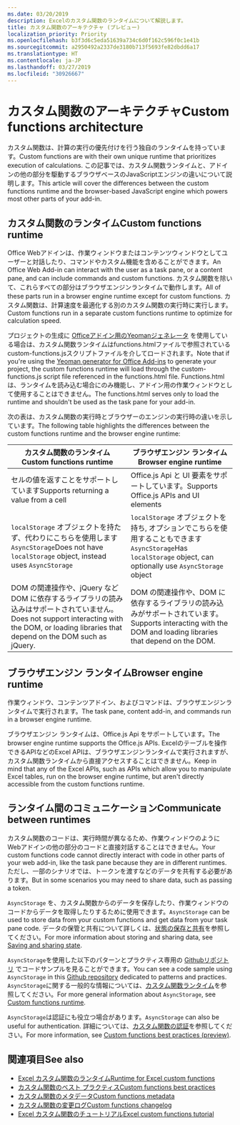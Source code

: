 ```yaml
---
ms.date: 03/20/2019
description: Excelのカスタム関数のランタイムについて解説します。
title: カスタム関数のアーキテクチャ (プレビュー)
localization_priority: Priority
ms.openlocfilehash: b3f3d6c5eda51639a734c6d0f162c596f0c1e41b
ms.sourcegitcommit: a2950492a2337de3180b713f5693fe82dbdd6a17
ms.translationtype: HT
ms.contentlocale: ja-JP
ms.lasthandoff: 03/27/2019
ms.locfileid: "30926667"
---
```

# <a name="custom-functions-architecture"></a><span data-ttu-id="aa295-103">カスタム関数のアーキテクチャ</span><span class="sxs-lookup"><span data-stu-id="aa295-103">Custom functions architecture</span></span>

 <span data-ttu-id="aa295-104">カスタム関数は、計算の実行の優先付けを行う独自のランタイムを持っています。</span><span class="sxs-lookup"><span data-stu-id="aa295-104">Custom functions are with their own unique runtime that prioritizes execution of calculations.</span></span> <span data-ttu-id="aa295-105">この記事では、カスタム関数ランタイムと、アドインの他の部分を駆動するブラウザベースのJavaScriptエンジンの違いについて説明します。</span><span class="sxs-lookup"><span data-stu-id="aa295-105">This article will cover the differences between the custom functions runtime and the browser-based JavaScript engine which powers most other parts of your add-in.</span></span>

## <a name="custom-functions-runtime"></a><span data-ttu-id="aa295-106">カスタム関数のランタイム</span><span class="sxs-lookup"><span data-stu-id="aa295-106">Custom functions runtime</span></span>

<span data-ttu-id="aa295-107">Office Webアドインは、作業ウィンドウまたはコンテンツウィンドウとしてユーザーと対話したり、コマンドやカスタム機能を含めることができます。</span><span class="sxs-lookup"><span data-stu-id="aa295-107">An Office Web Add-in can interact with the user as a task pane, or a content pane, and can include commands and custom functions.</span></span> <span data-ttu-id="aa295-108">カスタム関数を除いて、これらすべての部分はブラウザエンジンランタイムで動作します。</span><span class="sxs-lookup"><span data-stu-id="aa295-108">All of these parts run in a browser engine runtime except for custom functions.</span></span> <span data-ttu-id="aa295-109">カスタム関数は、計算速度を最適化する別のカスタム関数の実行時に実行します。</span><span class="sxs-lookup"><span data-stu-id="aa295-109">Custom functions run in a separate custom functions runtime to optimize for calculation speed.</span></span>

<span data-ttu-id="aa295-110">プロジェクトの生成に [Officeアドイン用のYeomanジェネレータ](https://www.npmjs.com/package/generator-office) を使用している場合は、カスタム関数ランタイムはfunctions.htmlファイルで参照されているcustom-functions.jsスクリプトファイルを介してロードされます。</span><span class="sxs-lookup"><span data-stu-id="aa295-110">Note that if you're using the [Yeoman generator for Office Add-ins](https://www.npmjs.com/package/generator-office) to generate your project, the custom functions runtime will load through the custom-functions.js script file referenced in the functions.html file.</span></span> <span data-ttu-id="aa295-111">Functions.html は、ランタイムを読み込む場合にのみ機能し、アドイン用の作業ウィンドウとして使用することはできません。</span><span class="sxs-lookup"><span data-stu-id="aa295-111">The functions.html serves only to load the runtime and shouldn't be used as the task pane for your add-in.</span></span>

<span data-ttu-id="aa295-112">次の表は、カスタム関数の実行時とブラウザーのエンジンの実行時の違いを示しています。</span><span class="sxs-lookup"><span data-stu-id="aa295-112">The following table highlights the differences between the custom functions runtime and the browser engine runtime:</span></span>

| <span data-ttu-id="aa295-113">カスタム関数のランタイム</span><span class="sxs-lookup"><span data-stu-id="aa295-113">Custom functions runtime</span></span>  | <span data-ttu-id="aa295-114">ブラウザエンジン ランタイム</span><span class="sxs-lookup"><span data-stu-id="aa295-114">Browser engine runtime</span></span>    |
|------------------------------------------------------------------ |-------------------------------------------------------------------------------------------------------------- |
| <span data-ttu-id="aa295-115">セルの値を返すことをサポートしています</span><span class="sxs-lookup"><span data-stu-id="aa295-115">Supports returning a value from a cell</span></span>    | <span data-ttu-id="aa295-116">Office.js Api と UI 要素をサポートしています。</span><span class="sxs-lookup"><span data-stu-id="aa295-116">Supports Office.js APIs and UI elements</span></span>   |
| <span data-ttu-id="aa295-117">`localStorage` オブジェクトを持たず、代わりにこちらを使用します`AsyncStorage`</span><span class="sxs-lookup"><span data-stu-id="aa295-117">Does not have `localStorage` object, instead uses `AsyncStorage`</span></span>  | <span data-ttu-id="aa295-118">`localStorage` オブジェクトを持ち, オプションでこちらを使用することもできます`AsyncStorage`</span><span class="sxs-lookup"><span data-stu-id="aa295-118">Has `localStorage` object, can optionally use `AsyncStorage` object</span></span>   |
| <span data-ttu-id="aa295-119">DOM の関連操作や、jQuery など DOM に依存するライブラリの読み込みはサポートされていません。</span><span class="sxs-lookup"><span data-stu-id="aa295-119">Does not support interacting with the DOM, or loading libraries that depend on the DOM such as jQuery.</span></span>    | <span data-ttu-id="aa295-120">DOM の関連操作や、DOM に依存するライブラリの読み込みがサポートされています。</span><span class="sxs-lookup"><span data-stu-id="aa295-120">Supports interacting with the DOM and loading libraries that depend on the DOM.</span></span> |


## <a name="browser-engine-runtime"></a><span data-ttu-id="aa295-121">ブラウザエンジン ランタイム</span><span class="sxs-lookup"><span data-stu-id="aa295-121">Browser engine runtime</span></span>

<span data-ttu-id="aa295-122">作業ウィンドウ、コンテンツアドイン、およびコマンドは、ブラウザエンジンランタイムで実行されます。</span><span class="sxs-lookup"><span data-stu-id="aa295-122">The task pane, content add-in, and commands run in a browser engine runtime.</span></span>

<span data-ttu-id="aa295-123">ブラウザエンジン ランタイムは、Office.js Api をサポートしています。</span><span class="sxs-lookup"><span data-stu-id="aa295-123">The browser engine runtime supports the Office.js APIs.</span></span> <span data-ttu-id="aa295-124">Excelのテーブルを操作できるAPIなどのExcel APIは、ブラウザエンジンランタイムで実行されますが、カスタム関数ランタイムから直接アクセスすることはできません。</span><span class="sxs-lookup"><span data-stu-id="aa295-124">Keep in mind that any of the Excel APIs, such as APIs which allow you to manipulate Excel tables, run on the browser engine runtime, but aren't directly accessible from the custom functions runtime.</span></span>

## <a name="communicate-between-runtimes"></a><span data-ttu-id="aa295-125">ランタイム間のコミュニケーション</span><span class="sxs-lookup"><span data-stu-id="aa295-125">Communicate between runtimes</span></span>

<span data-ttu-id="aa295-126">カスタム関数のコードは、実行時間が異なるため、作業ウィンドウのようにWebアドインの他の部分のコードと直接対話することはできません。</span><span class="sxs-lookup"><span data-stu-id="aa295-126">Your custom functions code cannot directly interact with code in other parts of your web add-in, like the task pane because they are in different runtimes.</span></span> <span data-ttu-id="aa295-127">ただし、一部のシナリオでは、トークンを渡すなどのデータを共有する必要があります。</span><span class="sxs-lookup"><span data-stu-id="aa295-127">But in some scenarios you may need to share data, such as passing a token.</span></span>

<span data-ttu-id="aa295-128">`AsyncStorage` を、カスタム関数からのデータを保存したり、作業ウィンドウのコードからデータを取得したりするために使用できます。</span><span class="sxs-lookup"><span data-stu-id="aa295-128">`AsyncStorage` can be used to store data from your custom functions and get data from your task pane code.</span></span> <span data-ttu-id="aa295-129">データの保管と共有について詳しくは、[状態の保存と共有](custom-functions-overview.md#saving-and-sharing-state)を参照してください。</span><span class="sxs-lookup"><span data-stu-id="aa295-129">For more information about storing and sharing data, see [Saving and sharing state](custom-functions-overview.md#saving-and-sharing-state).</span></span>

<span data-ttu-id="aa295-130">`AsyncStorage`を使用した以下のパターンとプラクティス専用の [Githubリポジトリ](https://github.com/OfficeDev/PnP-OfficeAddins/tree/master/Excel-custom-functions/AsyncStorage) でコードサンプルを見ることができます。</span><span class="sxs-lookup"><span data-stu-id="aa295-130">You can see a code sample using `AsyncStorage` in this [Github repository](https://github.com/OfficeDev/PnP-OfficeAddins/tree/master/Excel-custom-functions/AsyncStorage) dedicated to patterns and practices.</span></span>
<span data-ttu-id="aa295-131">`AsyncStorage`に関する一般的な情報については、[カスタム関数ランタイム](./custom-functions-runtime.md)を参照してください。</span><span class="sxs-lookup"><span data-stu-id="aa295-131">For more general information about `AsyncStorage`, see [Custom functions runtime](./custom-functions-runtime.md).</span></span>

<span data-ttu-id="aa295-132">`AsyncStorage`は認証にも役立つ場合があります。</span><span class="sxs-lookup"><span data-stu-id="aa295-132">`AsyncStorage` can also be useful for authentication.</span></span> <span data-ttu-id="aa295-133">詳細については、[カスタム関数の認証](custom-functions-authentication.md)を参照してください。</span><span class="sxs-lookup"><span data-stu-id="aa295-133">For more information, see [Custom functions best practices (preview)](custom-functions-authentication.md).</span></span>

## <a name="see-also"></a><span data-ttu-id="aa295-134">関連項目</span><span class="sxs-lookup"><span data-stu-id="aa295-134">See also</span></span>

* [<span data-ttu-id="aa295-135">Excel カスタム関数のランタイム</span><span class="sxs-lookup"><span data-stu-id="aa295-135">Runtime for Excel custom functions</span></span>](custom-functions-runtime.md)
* [<span data-ttu-id="aa295-136">カスタム関数のベスト プラクティス</span><span class="sxs-lookup"><span data-stu-id="aa295-136">Custom functions best practices</span></span>](custom-functions-best-practices.md)
* [<span data-ttu-id="aa295-137">カスタム関数のメタデータ</span><span class="sxs-lookup"><span data-stu-id="aa295-137">Custom functions metadata</span></span>](custom-functions-json.md)
* [<span data-ttu-id="aa295-138">カスタム関数の変更ログ</span><span class="sxs-lookup"><span data-stu-id="aa295-138">Custom functions changelog</span></span>](custom-functions-changelog.md)
* [<span data-ttu-id="aa295-139">Excel カスタム関数のチュートリアル</span><span class="sxs-lookup"><span data-stu-id="aa295-139">Excel custom functions tutorial</span></span>](../tutorials/excel-tutorial-create-custom-functions.md)
